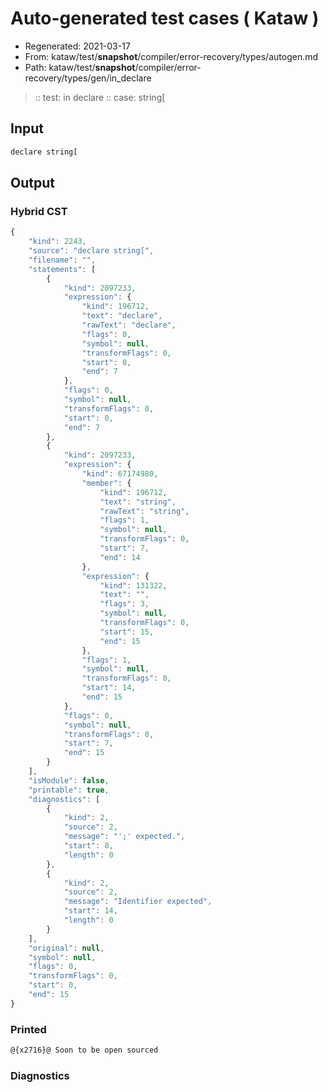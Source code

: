 # Auto-generated test cases ( Kataw )
- Regenerated: 2021-03-17
- From: kataw/test/__snapshot__/compiler/error-recovery/types/autogen.md
- Path: kataw/test/__snapshot__/compiler/error-recovery/types/gen/in_declare
> :: test: in declare
> :: case: string[
## Input

`````js
declare string[
`````

## Output

### Hybrid CST

```javascript
{
    "kind": 2243,
    "source": "declare string[",
    "filename": "",
    "statements": [
        {
            "kind": 2097233,
            "expression": {
                "kind": 196712,
                "text": "declare",
                "rawText": "declare",
                "flags": 0,
                "symbol": null,
                "transformFlags": 0,
                "start": 0,
                "end": 7
            },
            "flags": 0,
            "symbol": null,
            "transformFlags": 0,
            "start": 0,
            "end": 7
        },
        {
            "kind": 2097233,
            "expression": {
                "kind": 67174980,
                "member": {
                    "kind": 196712,
                    "text": "string",
                    "rawText": "string",
                    "flags": 1,
                    "symbol": null,
                    "transformFlags": 0,
                    "start": 7,
                    "end": 14
                },
                "expression": {
                    "kind": 131322,
                    "text": "",
                    "flags": 3,
                    "symbol": null,
                    "transformFlags": 0,
                    "start": 15,
                    "end": 15
                },
                "flags": 1,
                "symbol": null,
                "transformFlags": 0,
                "start": 14,
                "end": 15
            },
            "flags": 0,
            "symbol": null,
            "transformFlags": 0,
            "start": 7,
            "end": 15
        }
    ],
    "isModule": false,
    "printable": true,
    "diagnostics": [
        {
            "kind": 2,
            "source": 2,
            "message": "';' expected.",
            "start": 8,
            "length": 0
        },
        {
            "kind": 2,
            "source": 2,
            "message": "Identifier expected",
            "start": 14,
            "length": 0
        }
    ],
    "original": null,
    "symbol": null,
    "flags": 0,
    "transformFlags": 0,
    "start": 0,
    "end": 15
}
```

### Printed

```javascript
@{x2716}@ Soon to be open sourced
```

### Diagnostics

```javascript

```

